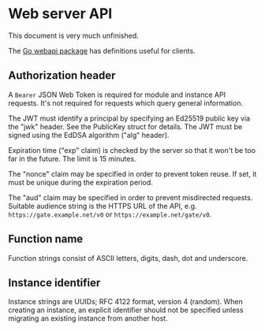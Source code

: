 # Web server API

This document is very much unfinished.

The [Go webapi package](https://godoc.org/github.com/tsavola/gate/webapi) has
definitions useful for clients.


## Authorization header

A `Bearer` JSON Web Token is required for module and instance API requests.
It's not required for requests which query general information.

The JWT must identify a principal by specifying an Ed25519 public key via the
"jwk" header.  See the PublicKey struct for details.  The JWT must be signed
using the EdDSA algorithm ("alg" header).

Expiration time ("exp" claim) is checked by the server so that it won't be too
far in the future.  The limit is 15 minutes.

The "nonce" claim may be specified in order to prevent token reuse.  If set, it
must be unique during the expiration period.

The "aud" claim may be specified in order to prevent misdirected requests.
Suitable audience string is the HTTPS URL of the API,
e.g. `https://gate.example.net/v0` or `https://example.net/gate/v0`.


## Function name

Function strings consist of ASCII letters, digits, dash, dot and underscore.


## Instance identifier

Instance strings are UUIDs; RFC 4122 format, version 4 (random).  When creating
an instance, an explicit identifier should not be specified unless migrating an
existing instance from another host.

